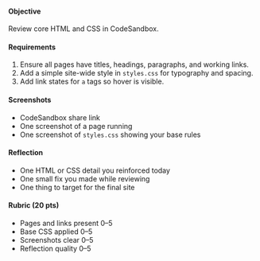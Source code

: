 #### Objective

Review core HTML and CSS in CodeSandbox.

#### Requirements

1. Ensure all pages have titles, headings, paragraphs, and working links.
2. Add a simple site-wide style in `styles.css` for typography and spacing.
3. Add link states for `a` tags so hover is visible.

#### Screenshots

- CodeSandbox share link
- One screenshot of a page running
- One screenshot of `styles.css` showing your base rules

#### Reflection

- One HTML or CSS detail you reinforced today
- One small fix you made while reviewing
- One thing to target for the final site

#### Rubric (20 pts)

- Pages and links present 0–5
- Base CSS applied 0–5
- Screenshots clear 0–5
- Reflection quality 0–5
